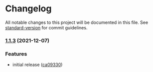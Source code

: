 # Changelog

All notable changes to this project will be documented in this file. See [standard-version](https://github.com/conventional-changelog/standard-version) for commit guidelines.

### [1.1.3](https://github.com/BoruiGu/splunk-stdio-collector/compare/v1.1.2...v1.1.3) (2021-12-07)

### Features

-   initial release ([ca09330](https://github.com/BoruiGu/splunk-stdio-collector/commit/ca09330fbf592091b2dfe2e1cd5651fa52e7ee30))
